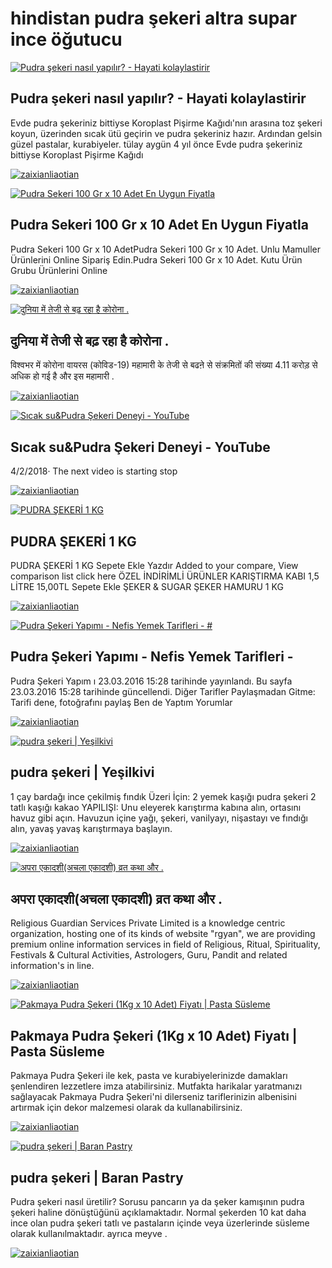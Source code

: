 # hindistan pudra şekeri altra supar ince öğutucu
<a href="https://mnn.zoosnet.net/LR/Chatpre.aspx?id=MNN94995150&p=https://topgrinding.com/" target="_blank">![Pudra şekeri nasıl yapılır? - Hayati kolaylastirir](https://github.com/technlg/images/blob/main/63.jpg)</a>
## Pudra şekeri nasıl yapılır? - Hayati kolaylastirir
Evde pudra şekeriniz bittiyse Koroplast Pişirme Kağıdı'nın arasına toz şekeri koyun, üzerinden sıcak ütü geçirin ve pudra şekeriniz hazır. Ardından gelsin güzel pastalar, kurabiyeler. tülay aygün 4 yıl önce Evde pudra şekeriniz bittiyse Koroplast Pişirme Kağıdı 
<a href="https://mnn.zoosnet.net/LR/Chatpre.aspx?id=MNN94995150&p=https://topgrinding.com/" target="_blank"><img src="https://github.com/technlg/images/raw/main/chat11.jpg" alt="zaixianliaotian"/></a><a href="//whatsapp.shibangsoft.com/WhatsApp.php" ><img src="https://github.com/technlg/images/raw/main/chat11.png" alt=""></a>
<a href="https://mnn.zoosnet.net/LR/Chatpre.aspx?id=MNN94995150&p=https://topgrinding.com/" target="_blank">![Pudra Sekeri 100 Gr x 10 Adet En Uygun Fiyatla](https://github.com/technlg/images/blob/main/58.jpg)</a>
## Pudra Sekeri 100 Gr x 10 Adet En Uygun Fiyatla
Pudra Sekeri 100 Gr x 10 AdetPudra Sekeri 100 Gr x 10 Adet. Unlu Mamuller Ürünlerini Online Sipariş Edin.Pudra Sekeri 100 Gr x 10 Adet. Kutu Ürün Grubu Ürünlerini Online
<a href="https://mnn.zoosnet.net/LR/Chatpre.aspx?id=MNN94995150&p=https://topgrinding.com/" target="_blank"><img src="https://github.com/technlg/images/raw/main/chat11.jpg" alt="zaixianliaotian"/></a><a href="//whatsapp.shibangsoft.com/WhatsApp.php" ><img src="https://github.com/technlg/images/raw/main/chat11.png" alt=""></a>
<a href="https://mnn.zoosnet.net/LR/Chatpre.aspx?id=MNN94995150&p=https://topgrinding.com/" target="_blank">![दुनिया में तेजी से बढ़ रहा है कोरोना .](https://github.com/technlg/images/blob/main/26.jpg)</a>
## दुनिया में तेजी से बढ़ रहा है कोरोना .
विश्वभर में कोरोना वायरस (कोविड-19) महामारी के तेजी से बढऩे से संक्रमितों की संख्या 4.11 करोड़ से अधिक हो गई है और इस महामारी .
<a href="https://mnn.zoosnet.net/LR/Chatpre.aspx?id=MNN94995150&p=https://topgrinding.com/" target="_blank"><img src="https://github.com/technlg/images/raw/main/chat11.jpg" alt="zaixianliaotian"/></a><a href="//whatsapp.shibangsoft.com/WhatsApp.php" ><img src="https://github.com/technlg/images/raw/main/chat11.png" alt=""></a>
<a href="https://mnn.zoosnet.net/LR/Chatpre.aspx?id=MNN94995150&p=https://topgrinding.com/" target="_blank">![Sıcak su&Pudra Şekeri Deneyi - YouTube](https://github.com/technlg/images/blob/main/30.jpg)</a>
## Sıcak su&Pudra Şekeri Deneyi - YouTube
4/2/2018· The next video is starting stop
<a href="https://mnn.zoosnet.net/LR/Chatpre.aspx?id=MNN94995150&p=https://topgrinding.com/" target="_blank"><img src="https://github.com/technlg/images/raw/main/chat11.jpg" alt="zaixianliaotian"/></a><a href="//whatsapp.shibangsoft.com/WhatsApp.php" ><img src="https://github.com/technlg/images/raw/main/chat11.png" alt=""></a>
<a href="https://mnn.zoosnet.net/LR/Chatpre.aspx?id=MNN94995150&p=https://topgrinding.com/" target="_blank">![PUDRA ŞEKERİ 1 KG](https://github.com/technlg/images/blob/main/63.jpg)</a>
## PUDRA ŞEKERİ 1 KG
PUDRA ŞEKERİ 1 KG Sepete Ekle Yazdır Added to your compare, View comparison list click here ÖZEL İNDİRİMLİ ÜRÜNLER KARIŞTIRMA KABI 1,5 LİTRE 15,00TL Sepete Ekle ŞEKER & SUGAR ŞEKER HAMURU 1 KG 
<a href="https://mnn.zoosnet.net/LR/Chatpre.aspx?id=MNN94995150&p=https://topgrinding.com/" target="_blank"><img src="https://github.com/technlg/images/raw/main/chat11.jpg" alt="zaixianliaotian"/></a><a href="//whatsapp.shibangsoft.com/WhatsApp.php" ><img src="https://github.com/technlg/images/raw/main/chat11.png" alt=""></a>
<a href="https://mnn.zoosnet.net/LR/Chatpre.aspx?id=MNN94995150&p=https://topgrinding.com/" target="_blank">![Pudra Şekeri Yapımı - Nefis Yemek Tarifleri - #](https://github.com/technlg/images/blob/main/65.jpg)</a>
## Pudra Şekeri Yapımı - Nefis Yemek Tarifleri - #
Pudra Şekeri Yapım ı 23.03.2016 15:28 tarihinde yayınlandı. Bu sayfa 23.03.2016 15:28 tarihinde güncellendi. Diğer Tarifler Paylaşmadan Gitme: Tarifi dene, fotoğrafını paylaş Ben de Yaptım Yorumlar 
<a href="https://mnn.zoosnet.net/LR/Chatpre.aspx?id=MNN94995150&p=https://topgrinding.com/" target="_blank"><img src="https://github.com/technlg/images/raw/main/chat11.jpg" alt="zaixianliaotian"/></a><a href="//whatsapp.shibangsoft.com/WhatsApp.php" ><img src="https://github.com/technlg/images/raw/main/chat11.png" alt=""></a>
<a href="https://mnn.zoosnet.net/LR/Chatpre.aspx?id=MNN94995150&p=https://topgrinding.com/" target="_blank">![pudra şekeri | Yeşilkivi](https://github.com/technlg/images/blob/main/47.jpg)</a>
## pudra şekeri | Yeşilkivi
1 çay bardağı ince çekilmiş fındık Üzeri İçin: 2 yemek kaşığı pudra şekeri 2 tatlı kaşığı kakao YAPILIŞI: Unu eleyerek karıştırma kabına alın, ortasını havuz gibi açın. Havuzun içine yağı, şekeri, vanilyayı, nişastayı ve fındığı alın, yavaş yavaş karıştırmaya başlayın.
<a href="https://mnn.zoosnet.net/LR/Chatpre.aspx?id=MNN94995150&p=https://topgrinding.com/" target="_blank"><img src="https://github.com/technlg/images/raw/main/chat11.jpg" alt="zaixianliaotian"/></a><a href="//whatsapp.shibangsoft.com/WhatsApp.php" ><img src="https://github.com/technlg/images/raw/main/chat11.png" alt=""></a>
<a href="https://mnn.zoosnet.net/LR/Chatpre.aspx?id=MNN94995150&p=https://topgrinding.com/" target="_blank">![अपरा एकादशी(अचला एकादशी) व्रत कथा और .](https://github.com/technlg/images/blob/main/40.jpg)</a>
## अपरा एकादशी(अचला एकादशी) व्रत कथा और .
Religious Guardian Services Private Limited is a knowledge centric organization, hosting one of its kinds of website "rgyan", we are providing premium online information services in field of Religious, Ritual, Spirituality, Festivals & Cultural Activities, Astrologers, Guru, Pandit and related information's in line. 
<a href="https://mnn.zoosnet.net/LR/Chatpre.aspx?id=MNN94995150&p=https://topgrinding.com/" target="_blank"><img src="https://github.com/technlg/images/raw/main/chat11.jpg" alt="zaixianliaotian"/></a><a href="//whatsapp.shibangsoft.com/WhatsApp.php" ><img src="https://github.com/technlg/images/raw/main/chat11.png" alt=""></a>
<a href="https://mnn.zoosnet.net/LR/Chatpre.aspx?id=MNN94995150&p=https://topgrinding.com/" target="_blank">![Pakmaya Pudra Şekeri (1Kg x 10 Adet) Fiyatı | Pasta Süsleme](https://github.com/technlg/images/blob/main/58.jpg)</a>
## Pakmaya Pudra Şekeri (1Kg x 10 Adet) Fiyatı | Pasta Süsleme
Pakmaya Pudra Şekeri ile kek, pasta ve kurabiyelerinizde damakları şenlendiren lezzetlere imza atabilirsiniz. Mutfakta harikalar yaratmanızı sağlayacak Pakmaya Pudra Şekeri'ni dilerseniz tariflerinizin albenisini artırmak için dekor malzemesi olarak da kullanabilirsiniz.
<a href="https://mnn.zoosnet.net/LR/Chatpre.aspx?id=MNN94995150&p=https://topgrinding.com/" target="_blank"><img src="https://github.com/technlg/images/raw/main/chat11.jpg" alt="zaixianliaotian"/></a><a href="//whatsapp.shibangsoft.com/WhatsApp.php" ><img src="https://github.com/technlg/images/raw/main/chat11.png" alt=""></a>
<a href="https://mnn.zoosnet.net/LR/Chatpre.aspx?id=MNN94995150&p=https://topgrinding.com/" target="_blank">![pudra şekeri | Baran Pastry](https://github.com/technlg/images/blob/main/3.jpg)</a>
## pudra şekeri | Baran Pastry
Pudra şekeri nasıl üretilir? Sorusu pancarın ya da şeker kamışının pudra şekeri haline dönüştüğünü açıklamaktadır. Normal şekerden 10 kat daha ince olan pudra şekeri tatlı ve pastaların içinde veya üzerlerinde süsleme olarak kullanılmaktadır. ayrıca meyve .
<a href="https://mnn.zoosnet.net/LR/Chatpre.aspx?id=MNN94995150&p=https://topgrinding.com/" target="_blank"><img src="https://github.com/technlg/images/raw/main/chat11.jpg" alt="zaixianliaotian"/></a><a href="//whatsapp.shibangsoft.com/WhatsApp.php" ><img src="https://github.com/technlg/images/raw/main/chat11.png" alt=""></a>
